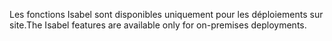 <span data-ttu-id="cc9d8-101">Les fonctions Isabel sont disponibles uniquement pour les déploiements sur site.</span><span class="sxs-lookup"><span data-stu-id="cc9d8-101">The Isabel features are available only for on-premises deployments.</span></span>